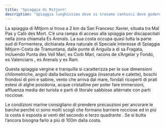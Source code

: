 ```yaml
---
title: 'Spiaggia di Mitjorn'
description: 'Spiaggia lunghissima dove si trovano cantucci dove godere delle sue acque e della tranquillitá. E la zona ideale per praticare il nudismo.'
---
```


La spiaggia di Mitjorn si trova a 2 km da San Francesc Xavier, situata tra Mal Pas y Caló des Mort. C’é una rampa di acceso alla spiaggia per discapacitati nella zona chiamata Es Arenals. La sua costa occupa quasi tutta la parte sud di Formentera, dichiarata Area naturale di Speciale Interesse di Spiaggia Mitjorn-Costa de Tramuntana, dalle punte di Anguila a di sa Fragata, incluendo Punta des Vell Marí, es Corb Marí, racons de s’Argelar y Fondo, es Valencians , es Arenals y es Ram.


Questa spiaggia vergine e tranquilla si caratterizza per le sue dimensioni chilometriche, angoli dalla bellezza selvaggia (insenature e calette), boschi frondosi di pini e sabine, vento che arriva dal mare, fondali ricoperti di prati estesi di alghe posidonia, acque cristalline per poter fare immersioni, affluenza media dei turista e parti di litorale sabbiose altérnate con parti rocciose.

Le condizioni marine consigliano di prendere precauzioni per ancorare le barche perché ci sono molti scogli che formano barriere rocciose ed in piú la costa é esposta ai venti del secondo e terzo quadrante . Se si butta l’ancora bisogna farlo a piú di 100m dalla costa.